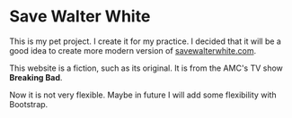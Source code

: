 # Save Walter White

This is my pet project. I create it for my practice. I decided that it will be a good idea to create more modern version of [savewalterwhite.com](http://www.savewalterwhite.com/).

This website is a fiction, such as its original. It is from the AMC's TV show **Breaking Bad**.

Now it is not very flexible. Maybe in future I will add some flexibility with Bootstrap.

